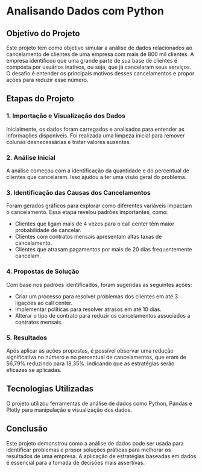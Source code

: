 # Analisando Dados com Python

## Objetivo do Projeto
Este projeto tem como objetivo simular a análise de dados relacionados ao cancelamento de clientes de uma empresa com mais de 800 mil clientes. A empresa identificou que uma grande parte de sua base de clientes é composta por usuários inativos, ou seja, que já cancelaram seus serviços. O desafio é entender os principais motivos desses cancelamentos e propor ações para reduzir esse número.

## Etapas do Projeto

### 1. Importação e Visualização dos Dados
Inicialmente, os dados foram carregados e analisados para entender as informações disponíveis. Foi realizada uma limpeza inicial para remover colunas desnecessárias e tratar valores ausentes.

### 2. Análise Inicial
A análise começou com a identificação da quantidade e do percentual de clientes que cancelaram. Isso ajudou a ter uma visão geral do problema.

### 3. Identificação das Causas dos Cancelamentos
Foram gerados gráficos para explorar como diferentes variáveis impactam o cancelamento. Essa etapa revelou padrões importantes, como:
- Clientes que ligam mais de 4 vezes para o call center têm maior probabilidade de cancelar.
- Clientes com contratos mensais apresentam altas taxas de cancelamento.
- Clientes que atrasam pagamentos por mais de 20 dias frequentemente cancelam.

### 4. Propostas de Solução
Com base nos padrões identificados, foram sugeridas as seguintes ações:
- Criar um processo para resolver problemas dos clientes em até 3 ligações ao call center.
- Implementar políticas para resolver atrasos em até 10 dias.
- Alterar o tipo de contrato para reduzir os cancelamentos associados a contratos mensais.

### 5. Resultados
Após aplicar as ações propostas, é possível observar uma redução significativa no número e no percentual de cancelamentos, que eram de 56,79% reduzindo para 18,35%. indicando que as estratégias serão eficazes se aplicadas. 

## Tecnologias Utilizadas
O projeto utilizou ferramentas de análise de dados como Python, Pandas e Plotly para manipulação e visualização dos dados.

## Conclusão
Este projeto demonstrou como a análise de dados pode ser usada para identificar problemas e propor soluções práticas para melhorar os resultados de uma empresa. A aplicação de estratégias baseadas em dados é essencial para a tomada de decisões mais assertivas.
